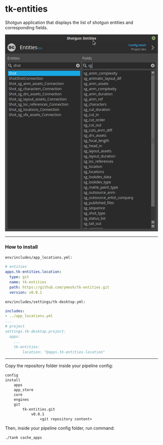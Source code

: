 # tk-entities

Shotgun application that displays the list of shotgun entities and
corresponding fields.

![Screenshot-1.png](Screenshot-1.png)
***
### How to install
```
env/includes/app_locations.yml:
```
```yml
# entities
apps.tk-entities.location:
  type: git
  name: tk-entities
  path: https://github.com/ymesh/tk-entities.git
  version: v0.0.1
```

```
env/includes/settings/tk-desktop.yml:
```

```yml
includes:
- ../app_locations.yml
...
# project
settings.tk-desktop.project:
  apps:
    ...
    tk-entities:
        location: "@apps.tk-entities.location"
```
---

Copy the repository folder inside your pipeline config:
```
config
install
    apps
    app_store
    core
    engines
    git
        tk-entities.git
            v0.0.1
                <git repository content>

```
Then, inside your pipeline config folder, run command:
```
./tank cache_apps
```